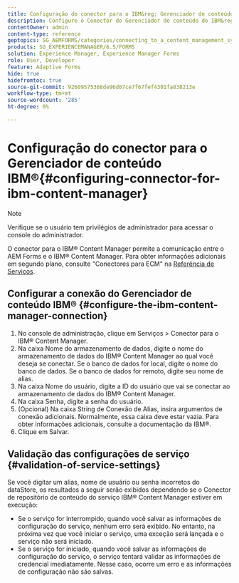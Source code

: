 ```yaml
---
title: Configuração do conector para o IBM&reg; Gerenciador de conteúdo
description: Configure o Conector do Gerenciador de conteúdo do IBM&reg; para permitir a comunicação entre o AEM Forms e o Gerenciador de conteúdo do IBM&reg;.
contentOwner: admin
content-type: reference
geptopics: SG_AEMFORMS/categories/connecting_to_a_content_management_system
products: SG_EXPERIENCEMANAGER/6.5/FORMS
solution: Experience Manager, Experience Manager Forms
role: User, Developer
feature: Adaptive Forms
hide: true
hidefromtoc: true
source-git-commit: 92609575368de96d07ce7f67fef4301fa838213e
workflow-type: tm+mt
source-wordcount: '285'
ht-degree: 0%

---
```


# Configuração do conector para o Gerenciador de conteúdo IBM®{#configuring-connector-for-ibm-content-manager}

>[!NOTE]
> 
> Verifique se o usuário tem privilégios de administrador para acessar o console do administrador.

O conector para o IBM® Content Manager permite a comunicação entre o AEM Forms e o IBM® Content Manager. Para obter informações adicionais em segundo plano, consulte &quot;Conectores para ECM&quot; na [Referência de Serviços](https://www.adobe.com/go/learn_aemforms_services_63).

## Configurar a conexão do Gerenciador de conteúdo IBM® {#configure-the-ibm-content-manager-connection}

1. No console de administração, clique em Serviços > Conector para o IBM® Content Manager.
1. Na caixa Nome do armazenamento de dados, digite o nome do armazenamento de dados do IBM® Content Manager ao qual você deseja se conectar. Se o banco de dados for local, digite o nome do banco de dados. Se o banco de dados for remoto, digite seu nome de alias.
1. Na caixa Nome do usuário, digite a ID do usuário que vai se conectar ao armazenamento de dados do IBM® Content Manager.
1. Na caixa Senha, digite a senha do usuário.
1. (Opcional) Na caixa String de Conexão de Alias, insira argumentos de conexão adicionais. Normalmente, essa caixa deve estar vazia. Para obter informações adicionais, consulte a documentação da IBM®.
1. Clique em Salvar.

## Validação das configurações de serviço {#validation-of-service-settings}

Se você digitar um alias, nome de usuário ou senha incorretos do dataStore, os resultados a seguir serão exibidos dependendo se o Conector de repositório de conteúdo do serviço IBM® Content Manager estiver em execução:

* Se o serviço for interrompido, quando você salvar as informações de configuração do serviço, nenhum erro será exibido. No entanto, na próxima vez que você iniciar o serviço, uma exceção será lançada e o serviço não será iniciado.
* Se o serviço for iniciado, quando você salvar as informações de configuração do serviço, o serviço tentará validar as informações de credencial imediatamente. Nesse caso, ocorre um erro e as informações de configuração não são salvas.
